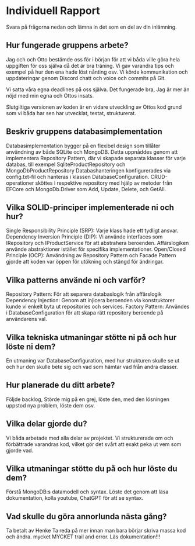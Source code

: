 # Individuell Rapport 

Svara på frågorna nedan och lämna in det som en del av din inlämning.

## Hur fungerade gruppens arbete?
Jag och och Otto bestämde oss för i början för att vi båda ville göra hela uppgiften för oss själva då det är bra träning. 
Vi gav varandra tips och exempel på hur den ena hade löst nånting osv. Vi körde kommunikation och uppdateringar genom Discord chatt och voice och commits på Git.

Vi satta våra egna deadlines på oss själva. Det fungerade bra, Jag är mer än nöjd med min egna och Ottos insats.

Slutgiltiga versionen av koden är en vidare utveckling av Ottos kod grund som vi båda har sen har utvecklat, testat, strukturerat.

## Beskriv gruppens databasimplementation
Databasimplementation bygger på en flexibel design som tillåter användning av både SQLite och MongoDB.
Detta uppnåddes genom att implementera Repository Pattern, där vi skapade separata klasser för varje databas, till exempel SqliteProductRepository och MongoDbProductRepository
Databashanteringen konfigurerades via config.txt-fil och hanteras i klassen DatabaseConfiguration.
CRUD-operationer sköttes i respektive repository med hjälp av metoder från EFCore och MongoDb.Driver som Add, Update, Delete, och GetAll.

## Vilka SOLID-principer implementerade ni och hur?
Single Responsibility Principle (SRP): Varje klass hade ett tydligt ansvar.
Dependency Inversion Principle (DIP): Vi använde interfaces som IRepository och IProductService för att abstrahera beroenden. Affärslogiken använde abstraktioner istället för specifika implementationer.
Open/Closed Principle (OCP): Användning av Repository Pattern och Facade Pattern gjorde att koden var öppen för utökning och stängd för ändringar.

## Vilka patterns använde ni och varför?
Repository Pattern: För att separera databaslogik från affärslogik
Dependency Injection: Genom att injicera beroenden via konstruktorer kunde vi enkelt byta ut repositories och services.
Factory Pattern: Användes i DatabaseConfiguration för att skapa rätt repository beroende på användarens val.

## Vilka tekniska utmaningar stötte ni på och hur löste ni dem?
En utmaning var DatabaseConfiguration, med hur strukturen skulle se ut och hur den skulle bete sig och vad som hämtar vad från andra classer.

## Hur planerade du ditt arbete?
Följde backlog, Störde mig på en grej, löste den, med den lösningen uppstod nya problem, löste dem osv.

## Vilka delar gjorde du?
Vi båda arbetade med alla delar av projektet. Vi strukturerade om och förbättrade varandras kod, vilket gör det svårt att exakt peka ut vem som gjorde vad.

## Vilka utmaningar stötte du på och hur löste du dem?
Förstå MongoDB:s datamodell och syntax. Löste det genom att läsa dokumentation, kolla youtube, ChatGPT för att se syntax.

## Vad skulle du göra annorlunda nästa gång?
Ta betalt av Henke
Ta reda på mer innan man bara börjar skriva massa kod och ändra. mycket MYCKET trail and error.
Läs dokumentation!!!